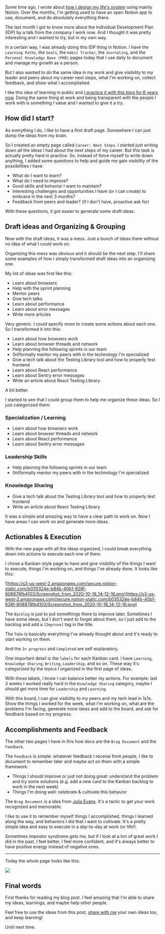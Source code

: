 Some time ago, I wrote about [how I design my life's system](https://leandrotk.github.io/tk/2020/06/designing-my-lifes-system/index.html) using mainly Notion. Over the months, I'm getting used to have an open Notion app to use, document, and do absolutely everything there.

The last month I got to know more about the Individual Development Plan (IDP) by a talk from the company I work now. And I thought it was pretty interesting and I wanted to try, but in my own way.

In a certain way, I was already doing this IDP thing in Notion. I have the `Learning Paths`, the `Goals`, the `Habit Tracker`, the `Journaling`, and the `Personal Knowledge Base (PKB)` pages today that I use daily to document and manage my growth as a person.

But I also wanted to do the same idea in my work and give visibility to my leader and peers about my career next steps, what I'm working on, collect feedback, and show what I accomplished.

I like this idea of learning in public and [I practice it with this blog for 6 years now](https://leandrotk.github.io/tk/writing.html). Doing the same thing at work and being transparent with the people I work with is something I value and I wanted to give it a try.

## How did I start?

As everything I do, I like to have a first draft page. Somewhere I can just dump the ideas from my brain.

So I created an empty page called `Career: Next Steps`. I started just writing down all the ideas I had about the next steps of my career. But this task is actually pretty hard in practice. So, instead of force myself to write down anything, I added some questions to help and guide me gain visibility of the possibilities I have:

- What do I want to learn?
- What do I need to improve?
- Good skills and behavior I want to maintain?
- Interesting challenges and opportunities I have (or I can create) to embrace in the next 3 months?
- Feedback from peers and leader? (if I don't have, proactive ask for)

With these questions, it got easier to generate some draft ideas.

## Draft ideas and Organizing & Grouping

Now with the draft ideas, it was a mess. Just a bunch of ideas there without no idea of what I could work on.

Organizing this mess was obvious and it should be the next step. I'll share some examples of how I simply transformed draft ideas into an organizing one.

My list of ideas was first like this:

- Learn about browsers
- Help with the sprint planning
- Mentor peers
- Give tech talks
- Learn about performance
- Learn about error messages
- Write more articles

Very generic. I could specify more to create some actions about each one. So I transformed it into this:

- Learn about how browsers work
- Learn about browser threads and network
- Help planning the following sprints in our team
- (In)formally mentor my peers with in the technology I'm specialized
- Give a tech talk about the Testing Library tool and how to properly test frontend
- Learn about React performance
- Learn about Sentry error messages
- Write an article about React Testing Library

A bit better.

I started to see that I could group them to help me organize these ideas. So I just categorized them:

### Specialization / Learning

- Learn about how browsers work
- Learn about browser threads and network
- Learn about React performance
- Learn about Sentry error messages

### Leadership Skills

- Help planning the following sprints in our team
- (In)formally mentor my peers with in the technology I'm specialized

### Knowledge Sharing

- Give a tech talk about the Testing Library tool and how to properly test frontend
- Write an article about React Testing Library

It was a simple and amazing way to have a clear path to work on. Now I have areas I can work on and generate more ideas.

## Actionables & Execution

With the new page with all the ideas organized, I could break everything down into actions to execute each one of them.

I chose a Kanban-style page to have and give visibility of the things I want to execute, things I'm working on, and things I've already done. It looks like this:

![https://s3-us-west-2.amazonaws.com/secure.notion-static.com/b035324e-b84b-40b1-828f-808878fb4103/Screenshot_from_2020-10-18_14-12-16.png](https://s3-us-west-2.amazonaws.com/secure.notion-static.com/b035324e-b84b-40b1-828f-808878fb4103/Screenshot_from_2020-10-18_14-12-16.png)

The `Backlog` is just to put somethings there to improve later. Sometimes I have some ideas, but I don't want to forget about them, so I just add to the backlog and add a `[Improve]` tag in the title.

The `ToDo` is basically everything I've already thought about and it's ready to start working on them.

And the `In progress` and `Completed` are self explanatory.

One important detail is the `labels` for each Kanban card. I have `Learning`, `Knowledge Sharing`, `Writing`, `Leadership`, and so on. These way it's categorized by the topics I organized in the first page of ideas.

With these labels, I know I can balance better my actions. For example: last 3 weeks I worked really hard in the `Knowledge Sharing` category, maybe I should get more time for `Leadership` and `Learning`.

With this board, I can give visibility to my peers and my tech lead in 1x1s. Show the things I worked for the week, what I'm working on, what are the problems I'm facing, generate more ideas and add to the board, and ask for feedback based on my progress.

## Accomplishments and Feedback

The other two pages I have in this how docs are the `Brag Document` and the `Feedback`.

The `Feedback` is simple: whatever feedback I receive from people, I like to document to remember later and maybe act on them with a simple framework:

- Things I should improve or just not doing great: understand the problem and try some solutions (e.g. add a new card to the Kanban backlog to work in the next week)
- Things I'm doing well: celebrate & cultivate this behavior

The `Brag Document` is a idea from [Julia Evans](https://jvns.ca/blog/brag-documents/). It's a tactic to get your work recognized and memorable.

I like to use it to remember myself things I accomplished, things I learned along the way, and behaviors I did that I want to cultivate. It's a pretty simple idea and easy to execute in a day-to-day at work (or life!).

Sometimes impostor syndrome gets me, but if I look at a ton of great work I did in the past, I feel better, I feel more confident, and it's always better to have positive energy instead of negative ones.

---

Today the whole page looks like this:

<img src="/building-an-individual-development-plan-with-notion/example.png">

## Final words

First thanks for reading my blog post. I feel amazing that I'm able to share my ideas, learnings, and maybe help other people.

Feel free to use the ideas from this post, [share with me](https://twitter.com/leandrotk_) your own ideas too, and keep learning!

Until next time.
